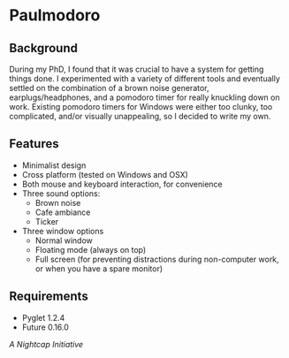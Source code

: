 # Paulmodoro

## Background
During my PhD, I found that it was crucial to have a system for getting things done. I experimented with a variety of different tools and eventually settled on the combination of a brown noise generator, earplugs/headphones, and a pomodoro timer for really knuckling down on work. Existing pomodoro timers for Windows were either too clunky, too complicated, and/or visually unappealing, so I decided to write my own.

## Features
- Minimalist design
- Cross platform (tested on Windows and OSX)
- Both mouse and keyboard interaction, for convenience
- Three sound options:
  - Brown noise
  - Cafe ambiance
  - Ticker
- Three window options
  - Normal window
  - Floating mode (always on top)
  - Full screen (for preventing distractions during non-computer work, or when you have a spare monitor)

## Requirements
- Pyglet 1.2.4
- Future 0.16.0

_A Nightcap Initiative_
